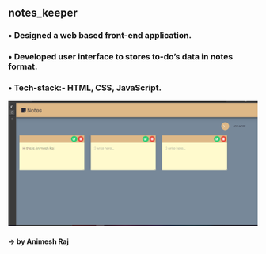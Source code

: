 ## notes_keeper
### •	Designed a web based front-end application.
### •	Developed user interface to stores to-do’s data in notes format.
### •	Tech-stack:- HTML,  CSS,  JavaScript.
![notes](https://github.com/animeshraj123/notes_keeper/blob/main/image/screen_shot.PNG)
#### -> by Animesh Raj
